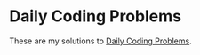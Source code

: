 # Daily Coding Problems

These are my solutions to [Daily Coding Problems](https://www.dailycodingproblem.com/).